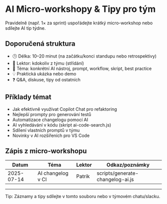 # AI Micro-workshopy & Tipy pro tým

Pravidelně (např. 1× za sprint) uspořádejte krátký micro-workshop nebo sdílejte AI tip týdne.

## Doporučená struktura

- 🕒 Délka: 10–20 minut (na začátku/konci standupu nebo retrospektivy)
- 👤 Lektor: kdokoliv z týmu (střídání)
- 🎯 Téma: konkrétní AI nástroj, prompt, workflow, skript, best practice
- 💡 Praktická ukázka nebo demo
- ❓ Q&A, diskuse, tipy od ostatních

## Příklady témat

- Jak efektivně využívat Copilot Chat pro refaktoring
- Nejlepší prompty pro generování testů
- Automatizace changelogu pomocí AI
- AI vyhledávání v kódu (skript ai-code-search.js)
- Sdílení vlastních promptů v týmu
- Novinky v AI rozšířeních pro VS Code

## Zápis z micro-workshopu

| Datum      | Téma                        | Lektor   | Odkaz/poznámky         |
|------------|-----------------------------|----------|------------------------|
| 2025-07-14 | AI changelog v CI           | Patrik   | scripts/generate-changelog-ai.js |

---

Tip: Záznamy a tipy sdílejte v tomto souboru nebo v týmovém chatu/slacku.
